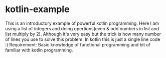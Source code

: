 # kotlin-example
This is an introductory example of powerful kotlin programming. Here I am using a list of integers and doing opertions(even & odd numbers in list and list multiply by 2).
Although it's very easy but the trick is how many number of lines you use to solve this problem. In kotlin this is just a single line code :)
Requirement: Basic knowledge of functional programming and bit of familiar with kotlin programming.
